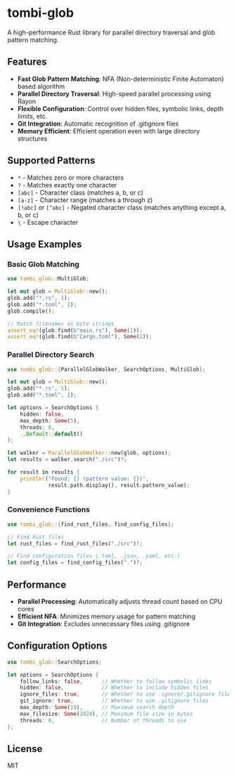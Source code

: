 # tombi-glob

A high-performance Rust library for parallel directory traversal and glob pattern matching.

## Features

- **Fast Glob Pattern Matching**: NFA (Non-deterministic Finite Automaton) based algorithm
- **Parallel Directory Traversal**: High-speed parallel processing using Rayon
- **Flexible Configuration**: Control over hidden files, symbolic links, depth limits, etc.
- **Git Integration**: Automatic recognition of .gitignore files
- **Memory Efficient**: Efficient operation even with large directory structures

## Supported Patterns

- `*` - Matches zero or more characters
- `?` - Matches exactly one character
- `[abc]` - Character class (matches a, b, or c)
- `[a-z]` - Character range (matches a through z)
- `[!abc]` or `[^abc]` - Negated character class (matches anything except a, b, or c)
- `\` - Escape character

## Usage Examples

### Basic Glob Matching

```rust
use tombi_glob::MultiGlob;

let mut glob = MultiGlob::new();
glob.add("*.rs", 1);
glob.add("*.toml", 2);
glob.compile();

// Match filenames as byte strings
assert_eq!(glob.find(b"main.rs"), Some(1));
assert_eq!(glob.find(b"Cargo.toml"), Some(2));
```

### Parallel Directory Search

```rust
use tombi_glob::{ParallelGlobWalker, SearchOptions, MultiGlob};

let mut glob = MultiGlob::new();
glob.add("*.rs", 1);
glob.add("*.toml", 2);

let options = SearchOptions {
    hidden: false,
    max_depth: Some(5),
    threads: 8,
    ..Default::default()
};

let walker = ParallelGlobWalker::new(glob, options);
let results = walker.search("./src")?;

for result in results {
    println!("Found: {} (pattern value: {})", 
             result.path.display(), result.pattern_value);
}
```

### Convenience Functions

```rust
use tombi_glob::{find_rust_files, find_config_files};

// Find Rust files
let rust_files = find_rust_files("./src")?;

// Find configuration files (.toml, .json, .yaml, etc.)
let config_files = find_config_files(".")?;
```

## Performance

- **Parallel Processing**: Automatically adjusts thread count based on CPU cores
- **Efficient NFA**: Minimizes memory usage for pattern matching
- **Git Integration**: Excludes unnecessary files using .gitignore

## Configuration Options

```rust
use tombi_glob::SearchOptions;

let options = SearchOptions {
    follow_links: false,      // Whether to follow symbolic links
    hidden: false,            // Whether to include hidden files
    ignore_files: true,       // Whether to use .ignore/.gitignore files
    git_ignore: true,         // Whether to use .gitignore files
    max_depth: Some(10),      // Maximum search depth
    max_filesize: Some(1024), // Maximum file size in bytes
    threads: 8,               // Number of threads to use
};
```

## License

MIT